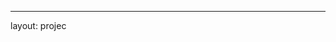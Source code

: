 ---
layout: projec<!-- t -->
<!-- title: "Animator" -->
<!-- date: 2020-11-14 -->
<!-- categories: projects school -->
<!-- permalink: /:categories/:title -->
<!-- --- -->

<!-- here -->
